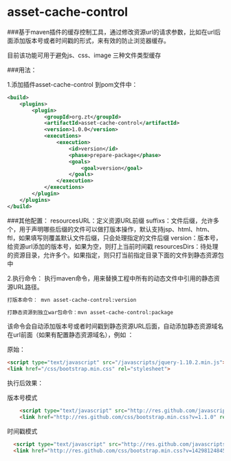 # asset-cache-control
###基于maven插件的缓存控制工具，通过修改资源url的请求参数，比如在url后面添加版本号或者时间戳的形式，来有效的防止浏览器缓存。

目前该功能可用于避免js、css、image 三种文件类型缓存

###用法：

1.添加插件asset-cache-control 到pom文件中：

```xml
<build>
	<plugins>
		<plugin>
			<groupId>org.zt</groupId>
			<artifactId>asset-cache-control</artifactId>
			<version>1.0.0</version>
			<executions>
				<execution>
					<id>version</id>
					<phase>prepare-package</phase>
					<goals>
						<goal>version</goal>
					</goals>
				</execution>
			</executions>
		</plugin>
	</plugins>
</build>
```
###其他配置：
resourcesURL：定义资源URL前缀
suffixs：文件后缀，允许多个，用于声明哪些后缀的文件可以做打版本操作，默认支持jsp、html、htm、ftl，如果填写则覆盖默认文件后缀，只会处理指定的文件后缀
version：版本号，给资源url添加的版本号，如果为空，则打上当前时间戳
resourcesDirs：待处理的资源目录，允许多个。如果指定，则只打当前指定目录下面的文件到静态资源包中


2.执行命令：
执行maven命令，用来替换工程中所有的动态文件中引用的静态资源URL路径。
```html
打版本命令： mvn asset-cache-control:version

打静态资源到独立war包命令：mvn asset-cache-control:package
```

该命令会自动添加版本号或者时间戳到静态资源URL后面，自动添加静态资源域名在url前面（如果有配置静态资源域名），例如 ：

原始：
```html
<script type="text/javascript" src="/javascripts/jquery-1.10.2.min.js"></script>
<link href="/css/bootstrap.min.css" rel="stylesheet">
```

执行后效果：

版本号模式
```html
	<script type="text/javascript" src="http://res.github.com/javascripts/jquery-1.10.2.min.js?v=1.1.0"></script>
	<link href="http://res.github.com/css/bootstrap.min.css?v=1.1.0" rel="stylesheet">
```

时间戳模式
```html
  <script type="text/javascript" src="http://res.github.com/javascripts/jquery-1.10.2.min.js?v=14298124845"></script>
  <link href="http://res.github.com/css/bootstrap.min.css?v=14298124845" rel="stylesheet">
```


